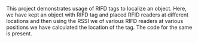 This project demonstrates usage of RIFD tags to localize an object. Here, we have kept an object with RIFD tag and placed RFID readers at different locations and then using the RSSI we of various RIFD readers at various positions we have calculated the location of the tag. The code for the same is present.

